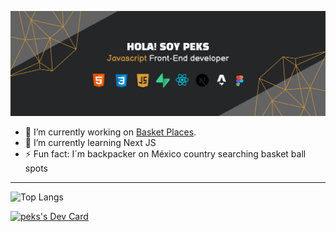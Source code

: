 ![banner](github-banner.png)
- 🔭 I’m currently working on [Basket Places](https://github.com/peks-dev/bp-geodirectory).
- 🌱 I’m currently learning Next JS
- ⚡ Fun fact: I´m backpacker on México country searching basket ball spots

- - -

![Top Langs](https://github-readme-stats.vercel.app/api/top-langs/?username=peks-dev&layout=compact)

<a href="https://app.daily.dev/elpeks"><img src="https://api.daily.dev/devcards/v2/EvahK9Tm5aHwpCccKuChK.png?type=default&r=eje" width="356" alt="peks's Dev Card"/></a>

